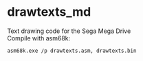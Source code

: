 # drawtexts_md
Text drawing code for the Sega Mega Drive  
Compile with asm68k:  
  
    asm68k.exe /p drawtexts.asm, drawtexts.bin

